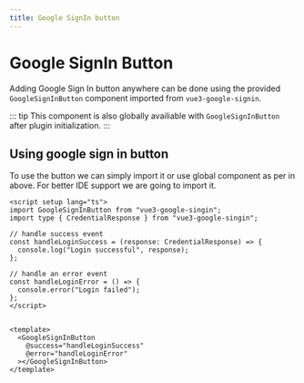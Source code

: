 ```yaml
---
title: Google SignIn button
---
```


<script setup lang="ts">
import GoogleSignInButton from "@/components/GoogleSignInButton.vue";
import type { CredentialResponse } from "@/interfaces/accounts";

// handle success event
const handleLoginSuccess = (response: CredentialResponse) => {
  console.log("Login successful", response);
};

// handle an error event
const handleLoginError = () => {
  console.error("Login failed");
};
</script>

# Google SignIn Button

Adding Google Sign In button anywhere can be done using the provided `GoogleSignInButton` component imported from `vue3-google-signin`.

::: tip
This component is also globally availiable with `GoogleSignInButton` after plugin initialization.
:::


## Using google sign in button

To use the button we can simply import it or use global component as per in above. 
For better IDE support we are going to import it.

```vue
<script setup lang="ts">
import GoogleSignInButton from "vue3-google-singin";
import type { CredentialResponse } from "vue3-google-singin";

// handle success event
const handleLoginSuccess = (response: CredentialResponse) => {
  console.log("Login successful", response);
};

// handle an error event
const handleLoginError = () => {
  console.error("Login failed");
};
</script>


<template>
  <GoogleSignInButton
    @success="handleLoginSuccess"
    @error="handleLoginError"
  ></GoogleSignInButton>
</template>
```

<div>
  <GoogleSignInButton
    @success="handleLoginSuccess"
    @error="handleLoginError"
  ></GoogleSignInButton>
</div>

